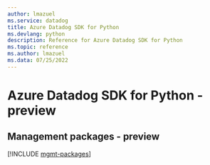 ```yaml
---
author: lmazuel
ms.service: datadog
title: Azure Datadog SDK for Python
ms.devlang: python
description: Reference for Azure Datadog SDK for Python
ms.topic: reference
ms.author: lmazuel
ms.data: 07/25/2022
---
```

# Azure Datadog SDK for Python - preview

## Management packages - preview
[!INCLUDE [mgmt-packages](datadog-mgmt-index.md)]
